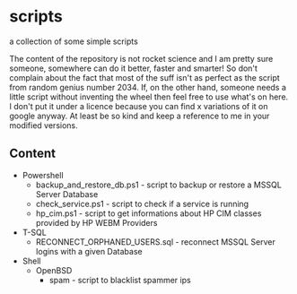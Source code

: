 scripts
========
a collection of some simple scripts

The content of the repository is not rocket science and I am pretty sure someone, somewhere can do it better, faster and smarter!
So don't complain about the fact that most of the suff isn't as perfect as the script from random genius number 2034. If, on the other hand, someone needs a little script without inventing the wheel then feel free to use what's on here. I don't put it under a licence because you can find x variations of it on google anyway. At least be so kind and keep a reference to me in your modified versions. 

Content
--------

 * Powershell
    * backup_and_restore_db.ps1 - script to backup or restore a MSSQL Server Database
    * check_service.ps1 - script to check if a service is running 
    * hp_cim.ps1 - script to get informations about HP CIM classes provided by HP WEBM Providers
 * T-SQL
    * RECONNECT_ORPHANED_USERS.sql - reconnect MSSQL Server logins with a given Database
 * Shell
    * OpenBSD
       * spam - script to blacklist spammer ips

